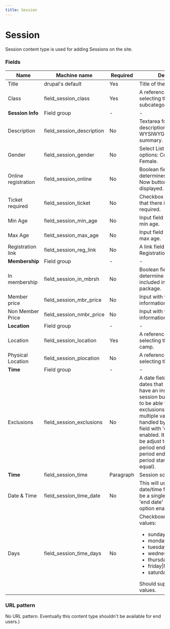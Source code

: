 ```yaml
---
title: Session
---
```


# Session
Session content type is used for adding Sessions on the site.

### Fields
| Name  | Machine name | Required | Description |
| ------------- | ------------- | ------------- | ------------- |
| Title  | drupal's default  | Yes | Title of the session item. |
| Class  | field\_session_class  | Yes | A reference field for selecting the program subcategory. |
| **Session Info** | Field group |-|-|
| Description | field\_session_description | No | Textarea for the description/body with WYSIWYG, without summary. |
| Gender | field\_session_gender  | No | Select List with Gender options: Coed, Male, Female. |
| Online registration | field\_session\_online  | No | Boolean field that determines if the Register Now button/link gets displayed. |
| Ticket required | field\_session\_ticket  | No | Checkbox field to indicate that there is a ticket required. |
| Min Age | field\_session\_min_age  | No | Input field for adding the min age. |
| Max Age | field\_session\_max_age  | No | Input field for adding the max age. |
| Registration link | field\_session\_reg_link  | No | A link field with the Registration link Value. |
| **Membership** | Field group |-|-|
| In membership | field\_session\_in_mbrsh  | No | Boolean field that helps determine if the session is included into membership package. |
| Member price | field\_session\_mbr_price  | No | Input with with the price information for members. |
| Non Member Price | field\_session\_nmbr_price  | No | Input with with the price information for members. |
| **Location** | Field group |-|-|
| Location  | field\_session\_location  | Yes | A reference field for selecting the branch or camp. |
| Physical Location | field\_session\_plocation  | No | A reference field for selecting the facility. |
| **Time** | Field group |-|-|
| Exclusions | field\_session_exclusions | No | A date field that identifies dates that would normally have an instance of the session but won’t. Needs to be able to have multiple exclusions. Supports multiple values. Should be handled by a single date field with 'end date' option enabled. Its widget should be adjust to not to show period end date, but show period end time (to keep period start/end date equal). |
| **Time** | field\_session_time | Paragraph | Session schedule. |
| Date & Time  | field\_session\_time_date  | No | This will use Drupal date/time fields & should be a single date field with 'end date' and 'end time' option enabled. |
| Days  | field\_session\_time_days  | No | Checkboxes with following values: <ul><li>sunday\|Sunday</li><li>monday\|Monday</li><li>tuesday\|Tuesday</li><li>wednesday\|Wednesday</li><li>thursday\|Thursday</li><li>friday\|Friday</li><li>saturday\|Saturday</li></ul> Should support multiple values. |

### URL pattern
No URL pattern. Eventually this content type shouldn't be available for end users.)
